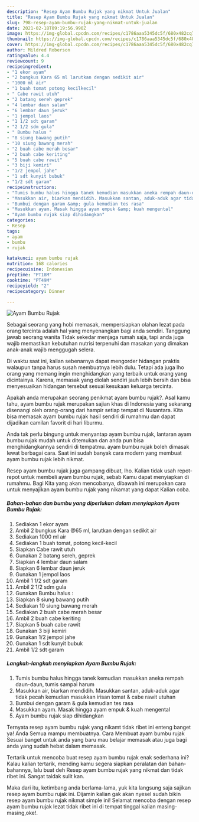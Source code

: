 ```yaml
---
description: "Resep Ayam Bumbu Rujak yang nikmat Untuk Jualan"
title: "Resep Ayam Bumbu Rujak yang nikmat Untuk Jualan"
slug: 798-resep-ayam-bumbu-rujak-yang-nikmat-untuk-jualan
date: 2021-02-18T09:19:56.990Z
image: https://img-global.cpcdn.com/recipes/c1786aaa5345dc5f/680x482cq70/ayam-bumbu-rujak-foto-resep-utama.jpg
thumbnail: https://img-global.cpcdn.com/recipes/c1786aaa5345dc5f/680x482cq70/ayam-bumbu-rujak-foto-resep-utama.jpg
cover: https://img-global.cpcdn.com/recipes/c1786aaa5345dc5f/680x482cq70/ayam-bumbu-rujak-foto-resep-utama.jpg
author: Mildred Roberson
ratingvalue: 4.4
reviewcount: 9
recipeingredient:
- "1 ekor ayam"
- "2 bungkus Kara 65 ml larutkan dengan sedikit air"
- "1000 ml air"
- "1 buah tomat potong kecilkecil"
- " Cabe rawit utuh"
- "2 batang sereh geprek"
- "4 lembar daun salam"
- "6 lembar daun jeruk"
- "1 jempol laos"
- "1 1/2 sdt garam"
- "2 1/2 sdm gula"
- " Bumbu halus "
- "8 siung bawang putih"
- "10 siung bawang merah"
- "2 buah cabe merah besar"
- "2 buah cabe keriting"
- "5 buah cabe rawit"
- "3 biji kemiri"
- "1/2 jempol jahe"
- "1 sdt kunyit bubuk"
- "1/2 sdt garam"
recipeinstructions:
- "Tumis bumbu halus hingga tanek kemudian masukkan aneka rempah daun-daun, tumis sampai harum"
- "Masukkan air, biarkan mendidih. Masukkan santan, aduk-aduk agar tidak pecah kemudian masukkan irisan tomat &amp; cabe rawit utuhan"
- "Bumbui dengan garam &amp; gula kemudian tes rasa"
- "Masukkan ayam. Masak hingga ayam empuk &amp; kuah mengental"
- "Ayam bumbu rujak siap dihidangkan"
categories:
- Resep
tags:
- ayam
- bumbu
- rujak

katakunci: ayam bumbu rujak 
nutrition: 168 calories
recipecuisine: Indonesian
preptime: "PT18M"
cooktime: "PT49M"
recipeyield: "2"
recipecategory: Dinner

---
```



![Ayam Bumbu Rujak](https://img-global.cpcdn.com/recipes/c1786aaa5345dc5f/680x482cq70/ayam-bumbu-rujak-foto-resep-utama.jpg)

Sebagai seorang yang hobi memasak, mempersiapkan olahan lezat pada orang tercinta adalah hal yang menyenangkan bagi anda sendiri. Tanggung jawab seorang  wanita Tidak sekedar menjaga rumah saja, tapi anda juga wajib memastikan kebutuhan nutrisi terpenuhi dan masakan yang dimakan anak-anak wajib menggugah selera.

Di waktu  saat ini, kalian sebenarnya dapat mengorder hidangan praktis walaupun tanpa harus susah membuatnya lebih dulu. Tetapi ada juga lho orang yang memang ingin menghidangkan yang terbaik untuk orang yang dicintainya. Karena, memasak yang diolah sendiri jauh lebih bersih dan bisa menyesuaikan hidangan tersebut sesuai kesukaan keluarga tercinta. 



Apakah anda merupakan seorang penikmat ayam bumbu rujak?. Asal kamu tahu, ayam bumbu rujak merupakan sajian khas di Indonesia yang sekarang disenangi oleh orang-orang dari hampir setiap tempat di Nusantara. Kita bisa memasak ayam bumbu rujak hasil sendiri di rumahmu dan dapat dijadikan camilan favorit di hari liburmu.

Anda tak perlu bingung untuk menyantap ayam bumbu rujak, lantaran ayam bumbu rujak mudah untuk ditemukan dan anda pun bisa menghidangkannya sendiri di tempatmu. ayam bumbu rujak boleh dimasak lewat berbagai cara. Saat ini sudah banyak cara modern yang membuat ayam bumbu rujak lebih nikmat.

Resep ayam bumbu rujak juga gampang dibuat, lho. Kalian tidak usah repot-repot untuk membeli ayam bumbu rujak, sebab Kamu dapat menyiapkan di rumahmu. Bagi Kita yang akan mencobanya, dibawah ini merupakan cara untuk menyajikan ayam bumbu rujak yang nikamat yang dapat Kalian coba.

<!--inarticleads1-->

##### Bahan-bahan dan bumbu yang diperlukan dalam menyiapkan Ayam Bumbu Rujak:

1. Sediakan 1 ekor ayam
1. Ambil 2 bungkus Kara @65 ml, larutkan dengan sedikit air
1. Sediakan 1000 ml air
1. Sediakan 1 buah tomat, potong kecil-kecil
1. Siapkan  Cabe rawit utuh
1. Gunakan 2 batang sereh, geprek
1. Siapkan 4 lembar daun salam
1. Siapkan 6 lembar daun jeruk
1. Gunakan 1 jempol laos
1. Ambil 1 1/2 sdt garam
1. Ambil 2 1/2 sdm gula
1. Gunakan  Bumbu halus :
1. Siapkan 8 siung bawang putih
1. Sediakan 10 siung bawang merah
1. Sediakan 2 buah cabe merah besar
1. Ambil 2 buah cabe keriting
1. Siapkan 5 buah cabe rawit
1. Gunakan 3 biji kemiri
1. Gunakan 1/2 jempol jahe
1. Gunakan 1 sdt kunyit bubuk
1. Ambil 1/2 sdt garam




<!--inarticleads2-->

##### Langkah-langkah menyiapkan Ayam Bumbu Rujak:

1. Tumis bumbu halus hingga tanek kemudian masukkan aneka rempah daun-daun, tumis sampai harum
1. Masukkan air, biarkan mendidih. Masukkan santan, aduk-aduk agar tidak pecah kemudian masukkan irisan tomat &amp; cabe rawit utuhan
1. Bumbui dengan garam &amp; gula kemudian tes rasa
1. Masukkan ayam. Masak hingga ayam empuk &amp; kuah mengental
1. Ayam bumbu rujak siap dihidangkan




Ternyata resep ayam bumbu rujak yang nikamt tidak ribet ini enteng banget ya! Anda Semua mampu membuatnya. Cara Membuat ayam bumbu rujak Sesuai banget untuk anda yang baru mau belajar memasak atau juga bagi anda yang sudah hebat dalam memasak.

Tertarik untuk mencoba buat resep ayam bumbu rujak enak sederhana ini? Kalau kalian tertarik, mending kamu segera siapkan peralatan dan bahan-bahannya, lalu buat deh Resep ayam bumbu rujak yang nikmat dan tidak ribet ini. Sangat taidak sulit kan. 

Maka dari itu, ketimbang anda berlama-lama, yuk kita langsung saja sajikan resep ayam bumbu rujak ini. Dijamin kalian gak akan nyesel sudah bikin resep ayam bumbu rujak nikmat simple ini! Selamat mencoba dengan resep ayam bumbu rujak lezat tidak ribet ini di tempat tinggal kalian masing-masing,oke!.

